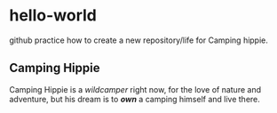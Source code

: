# hello-world
github practice how to create a new repository/life for Camping hippie.

Camping Hippie 
--------------
Camping Hippie is a *wildcamper* right now, for the love of nature and adventure, but his dream is to ***own*** a camping himself and live there.



